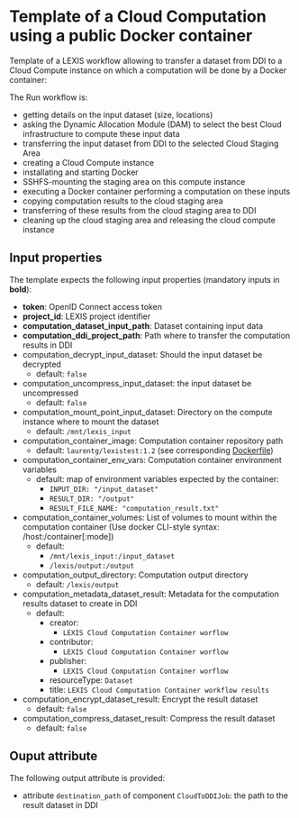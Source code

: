 # Template of a Cloud Computation using a public Docker container

Template of a LEXIS workflow allowing to transfer a dataset from DDI to a Cloud
Compute instance on which a computation will be done by a Docker container:

The Run workflow is:
* getting details on the input dataset (size, locations)
* asking the Dynamic Allocation Module (DAM) to select the best Cloud infrastructure to compute these input data
* transferring the input dataset from DDI to the selected Cloud Staging Area
* creating a Cloud Compute instance
* installating and starting Docker
* SSHFS-mounting the staging area on this compute instance
* executing a Docker container performing a computation on these inputs
* copying computation results to the cloud staging area
* transferring of these results from the cloud staging area to DDI
* cleaning up the cloud staging area and releasing the cloud compute instance

## Input properties

The template expects the following input properties (mandatory inputs in **bold**):
*  **token**: OpenID Connect access token
* **project_id**: LEXIS project identifier
* **computation_dataset_input_path**: Dataset containing input data
* **computation_ddi_project_path**: Path where to transfer the computation results in DDI
* computation_decrypt_input_dataset: Should the input dataset be decrypted
  * default: `false`
* computation_uncompress_input_dataset: the input dataset be uncompressed
  * default: `false`
* computation_mount_point_input_dataset: Directory on the compute instance where to mount the dataset
  * default: `/mnt/lexis_input`
* computation_container_image: Computation container repository path
  * default: `laurentg/lexistest:1.2` (see corresponding [Dockerfile](../cloudHPCComputation/Dockerfile))
* computation_container_env_vars: Computation container environment variables
  * default: map of environment variables expected by the container:
    * `INPUT_DIR: "/input_dataset"`
    * `RESULT_DIR: "/output"`
    * `RESULT_FILE_NAME: "computation_result.txt"`
* computation_container_volumes: List of volumes to mount within the computation container (Use docker CLI-style syntax: /host:/container[:mode])
  * default:
    * `/mnt/lexis_input:/input_dataset`
    * `/lexis/output:/output`
* computation_output_directory: Computation output directory
  * default: `/lexis/output`
* computation_metadata_dataset_result: Metadata for the computation results dataset to create in DDI
  * default:
    * creator:
      * `LEXIS Cloud Computation Container worflow`
    * contributor:
      * `LEXIS Cloud Computation Container worflow`
    * publisher:
      * `LEXIS Cloud Computation Container worflow`
    * resourceType: `Dataset`
    * title: `LEXIS Cloud Computation Container workflow results`
* computation_encrypt_dataset_result: Encrypt the result dataset
  * default: `false`
* computation_compress_dataset_result: Compress the result dataset
  * default: `false`

## Ouput attribute

The following output attribute is provided:
* attribute `destination_path` of component `CloudToDDIJob`: the path to the result dataset in DDI

